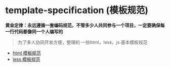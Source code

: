 # template-specification (模板规范)
**黄金定律：永远遵循一套编码规范，不管多少人共同参与一个项目，一定要确保每一行代码都像同一个人编写的**

> 为了多人协同开发方便，整理的 一些html，less，js 基本模板规范

- [html 模板规范](/html/html.md)
- [less 模板规范](/css/css.md)